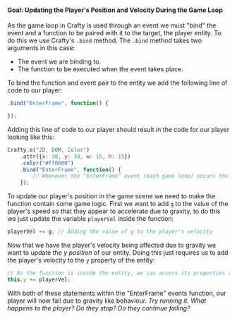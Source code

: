 #### Goal: Updating the Player's Position and Velocity During the Game Loop

As the game loop in Crafty is used through an event we must "bind" the event and a function to be paired with it to the target, the player entity. To do this we use Crafty's `.bind` method. The `.bind` method takes two arguments in this case:

*   The event we are binding to.
*   The function to be executed when the event takes place.

To bind the function and event pair to the entity we add the following line of code to our player:

```javascript
.bind("EnterFrame", function() {

});
```

Adding this line of code to our player should result in the code for our player looking like this:

```javascript
Crafty.e("2D, DOM, Color")
    .attr({x: 30, y: 30, w: 15, h: 15})
    .color("#ff0000")
    .bind("EnterFrame", function() {
        // Whenever the "EnterFrame" event (each game loop) occurs the code in this function will run
    });
```

To update our player's position in the game scene we need to make the function contain some game logic. First we want to add `g` to the value of the player's speed so that they appear to accelerate due to gravity, to do this we just update the variable `playerVel` inside the function:

```javascript
playerVel += g; // Adding the value of g to the player's velocity
```

Now that we have the player's velocity being affected due to gravity we want to update the *y position* of our entity. Doing this just requires us to add the player's velocity to the `y` property of the entity:

```javascript
// As the function is inside the entity, we can access its properties and methods using the keyword "this"
this.y += playerVel; 
```

With both of these statements within the "EnterFrame" events function, our player will now fall due to gravity like behaviour. *Try running it. What happens to the player? Do they stop? Do they continue falling?*


